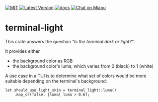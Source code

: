 [![MIT][s2]][l2] [![Latest Version][s1]][l1] [![docs][s3]][l3] [![Chat on Miaou][s4]][l4]

[s1]: https://img.shields.io/crates/v/terminal-light.svg
[l1]: https://crates.io/crates/terminal-light

[s2]: https://img.shields.io/badge/license-MIT-blue.svg
[l2]: LICENSE

[s3]: https://docs.rs/terminal-light/badge.svg
[l3]: https://docs.rs/terminal-light/

[s4]: https://miaou.dystroy.org/static/shields/room.svg
[l4]: https://miaou.dystroy.org/3

# terminal-light

This crate answers the question *"Is the terminal dark or light?"*.

It provides either

* the background color as RGB
* the background color's luma, which varies from 0 (black) to 1 (white)

A use case in a TUI is to determine what set of colors would be more suitable depending on the terminal's background:
```
let should_use_light_skin = terminal_light::luma()
    .map_or(false, |luma| luma > 0.6);
```


